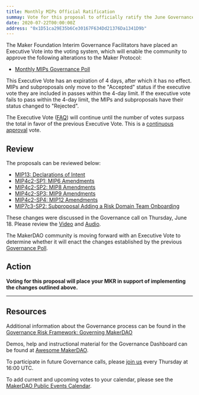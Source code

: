 ```yaml
---
title: Monthly MIPs Official Ratification
summay: Vote for this proposal to officially ratify the June Governance Cycle's Maker Improvement Proposals
date: 2020-07-22T00:00:00Z
address: "0x1D51ca29E35b6Ce30167F634Dd21376Da1341D9b"
---
```

The Maker Foundation Interim Governance Facilitators have placed an Executive Vote into the voting system, which will enable the community to approve the following alterations to the Maker Protocol:

- [Monthly MIPs Governance Poll](https://vote.makerdao.com/polling-proposal/qmtxpw9xlsg1ozyymqxujdfdemn1vd7iacbrykqp9miakq)

This Executive Vote has an expiration of 4 days, after which it has no effect. MIPs and subproposals only move to the "Accepted" status if the executive vote they are included in passes within the 4-day limit. If the executive vote fails to pass within the 4-day limit, the MIPs and subproposals have their status changed to "Rejected".

The Executive Vote ([FAQ](https://community-development.makerdao.com/makerdao-mcd-faqs/faqs#governance)) will continue until the number of votes surpass the total in favor of the previous Executive Vote. This is a [continuous approval](https://community-development.makerdao.com/makerdao-mcd-faqs/faqs/governance#what-is-continuous-approval-voting) vote.

## Review

The proposals can be reviewed below:

- [MIP13: Declarations of Intent](https://forum.makerdao.com/t/mip13-declarations-of-intent/2461)
- [MIP4c2-SP1: MIP6 Amendments](https://forum.makerdao.com/t/mip4c2-sp1-mip6-amendments/2663)
- [MIP4c2-SP2: MIP8 Amendments](https://forum.makerdao.com/t/mip4c2-sp2-mip8-amendments/2664)
- [MIP4c2-SP3: MIP9 Amendments](https://forum.makerdao.com/t/mip4c2-sp3-mip9-amendments/2665)
- [MIP4c2-SP4: MIP12 Amendments](https://forum.makerdao.com/t/mip4c2-sp4-mip12-amendments/2666)
- [MIP7c3-SP2: Subproposal Adding a Risk Domain Team Onboarding](https://forum.makerdao.com/t/mip7c3-sp2-subproposal-adding-a-risk-domain-team-onboarding/2702)


These changes were discussed in the Governance call on Thursday, June 18. Please review the [Video](https://www.youtube.com/watch?v=cIqyJ8-3MMs&feature=youtu.be) and [Audio](https://soundcloud.com/makerdao/ep-97-governance-and-risk-meeting?in=makerdao/sets/governance-calls).

The MakerDAO community is moving forward with an Executive Vote to determine whether it will enact the changes established by the previous [Governance Poll](https://vote.makerdao.com/polling).

## Action

**Voting for this proposal will place your MKR in support of implementing the  changes outlined above.**

---

## Resources

Additional information about the Governance process can be found in the [Governance Risk Framework: Governing MakerDAO](https://community-development.makerdao.com/governance/governance-risk-framework)

Demos, help and instructional material for the Governance Dashboard can be found at [Awesome MakerDAO](https://awesome.makerdao.com/#voting).

To participate in future Governance calls, please [join us](https://community-development.makerdao.com/governance/governance-and-risk-meetings) every Thursday at 16:00 UTC.

To add current and upcoming votes to your calendar, please see the [MakerDAO Public Events Calendar](https://calendar.google.com/calendar/embed?src=makerdao.com_3efhm2ghipksegl009ktniomdk%40group.calendar.google.com&ctz=America%2FLos_Angeles).
